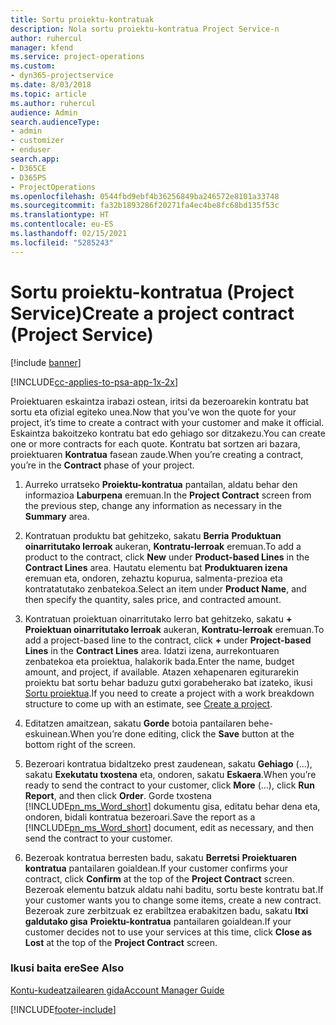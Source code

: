 ```yaml
---
title: Sortu proiektu-kontratuak
description: Nola sortu proiektu-kontratua Project Service-n
author: ruhercul
manager: kfend
ms.service: project-operations
ms.custom:
- dyn365-projectservice
ms.date: 8/03/2018
ms.topic: article
ms.author: ruhercul
audience: Admin
search.audienceType:
- admin
- customizer
- enduser
search.app:
- D365CE
- D365PS
- ProjectOperations
ms.openlocfilehash: 0544fbd9ebf4b36256849ba246572e8101a33748
ms.sourcegitcommit: fa32b1893286f20271fa4ec4be8fc68bd135f53c
ms.translationtype: HT
ms.contentlocale: eu-ES
ms.lasthandoff: 02/15/2021
ms.locfileid: "5285243"
---
```

# <a name="create-a-project-contract-project-service"></a><span data-ttu-id="14e68-103">Sortu proiektu-kontratua (Project Service)</span><span class="sxs-lookup"><span data-stu-id="14e68-103">Create a project contract (Project Service)</span></span>

[!include [banner](../includes/psa-now-project-operations.md)]

[!INCLUDE[cc-applies-to-psa-app-1x-2x](../includes/cc-applies-to-psa-app-1x-2x.md)]

<span data-ttu-id="14e68-104">Proiektuaren eskaintza irabazi ostean, iritsi da bezeroarekin kontratu bat sortu eta ofizial egiteko unea.</span><span class="sxs-lookup"><span data-stu-id="14e68-104">Now that you’ve won the quote for your project, it’s time to create a contract with your customer and make it official.</span></span> <span data-ttu-id="14e68-105">Eskaintza bakoitzeko kontratu bat edo gehiago sor ditzakezu.</span><span class="sxs-lookup"><span data-stu-id="14e68-105">You can create one or more contracts for each quote.</span></span> <span data-ttu-id="14e68-106">Kontratu bat sortzen ari bazara, proiektuaren **Kontratua** fasean zaude.</span><span class="sxs-lookup"><span data-stu-id="14e68-106">When you’re creating a contract, you’re in the **Contract** phase of your project.</span></span>  
  
1. <span data-ttu-id="14e68-107">Aurreko urratseko **Proiektu-kontratua** pantailan, aldatu behar den informazioa **Laburpena** eremuan.</span><span class="sxs-lookup"><span data-stu-id="14e68-107">In the **Project Contract** screen from the previous step, change any information as necessary in the **Summary** area.</span></span>  
  
2. <span data-ttu-id="14e68-108">Kontratuan produktu bat gehitzeko, sakatu **Berria** **Produktuan oinarritutako lerroak** aukeran, **Kontratu-lerroak** eremuan.</span><span class="sxs-lookup"><span data-stu-id="14e68-108">To add a product to the contract, click **New** under **Product-based Lines** in the **Contract Lines** area.</span></span> <span data-ttu-id="14e68-109">Hautatu elementu bat **Produktuaren izena** eremuan eta, ondoren, zehaztu kopurua, salmenta-prezioa eta kontratatutako zenbatekoa.</span><span class="sxs-lookup"><span data-stu-id="14e68-109">Select an item under **Product Name**, and then specify the quantity, sales price, and contracted amount.</span></span>  
  
3. <span data-ttu-id="14e68-110">Kontratuan proiektuan oinarritutako lerro bat gehitzeko, sakatu **+** **Proiektuan oinarritutako lerroak** aukeran, **Kontratu-lerroak** eremuan.</span><span class="sxs-lookup"><span data-stu-id="14e68-110">To add a project-based line to the contract, click **+** under **Project-based Lines** in the **Contract Lines** area.</span></span> <span data-ttu-id="14e68-111">Idatzi izena, aurrekontuaren zenbatekoa eta proiektua, halakorik bada.</span><span class="sxs-lookup"><span data-stu-id="14e68-111">Enter the name, budget amount, and project, if available.</span></span> <span data-ttu-id="14e68-112">Atazen xehapenaren egiturarekin proiektu bat sortu behar baduzu gutxi gorabeherako bat izateko, ikusi [Sortu proiektua](../psa/create-project.md).</span><span class="sxs-lookup"><span data-stu-id="14e68-112">If you need to create a project with a work breakdown structure to come up with an estimate, see [Create a project](../psa/create-project.md).</span></span>  
  
4. <span data-ttu-id="14e68-113">Editatzen amaitzean, sakatu **Gorde** botoia pantailaren behe-eskuinean.</span><span class="sxs-lookup"><span data-stu-id="14e68-113">When you’re done editing, click the **Save** button at the bottom right of the screen.</span></span>  
  
5. <span data-ttu-id="14e68-114">Bezeroari kontratua bidaltzeko prest zaudenean, sakatu **Gehiago** (...), sakatu **Exekutatu txostena** eta, ondoren, sakatu **Eskaera**.</span><span class="sxs-lookup"><span data-stu-id="14e68-114">When you’re ready to send the contract to your customer, click **More** (…), click **Run Report**, and then click **Order**.</span></span> <span data-ttu-id="14e68-115">Gorde txostena [!INCLUDE[pn_ms_Word_short](../includes/pn-ms-word-short.md)] dokumentu gisa, editatu behar dena eta, ondoren, bidali kontratua bezeroari.</span><span class="sxs-lookup"><span data-stu-id="14e68-115">Save the report as a [!INCLUDE[pn_ms_Word_short](../includes/pn-ms-word-short.md)] document, edit as necessary, and then send the contract to your customer.</span></span>  
  
6. <span data-ttu-id="14e68-116">Bezeroak kontratua berresten badu, sakatu **Berretsi** **Proiektuaren kontratua** pantailaren goialdean.</span><span class="sxs-lookup"><span data-stu-id="14e68-116">If your customer confirms your contract, click **Confirm** at the top of the **Project Contract** screen.</span></span> <span data-ttu-id="14e68-117">Bezeroak elementu batzuk aldatu nahi baditu, sortu beste kontratu bat.</span><span class="sxs-lookup"><span data-stu-id="14e68-117">If your customer wants you to change some items, create a new contract.</span></span> <span data-ttu-id="14e68-118">Bezeroak zure zerbitzuak ez erabiltzea erabakitzen badu, sakatu **Itxi galdutako gisa** **Proiektu-kontratua** pantailaren goialdean.</span><span class="sxs-lookup"><span data-stu-id="14e68-118">If your customer decides not to use your services at this time, click **Close as Lost** at the top of the **Project Contract** screen.</span></span>  
  
### <a name="see-also"></a><span data-ttu-id="14e68-119">Ikusi baita ere</span><span class="sxs-lookup"><span data-stu-id="14e68-119">See Also</span></span>  
 [<span data-ttu-id="14e68-120">Kontu-kudeatzailearen gida</span><span class="sxs-lookup"><span data-stu-id="14e68-120">Account Manager Guide</span></span>](../psa/account-manager-guide.md)


[!INCLUDE[footer-include](../includes/footer-banner.md)]